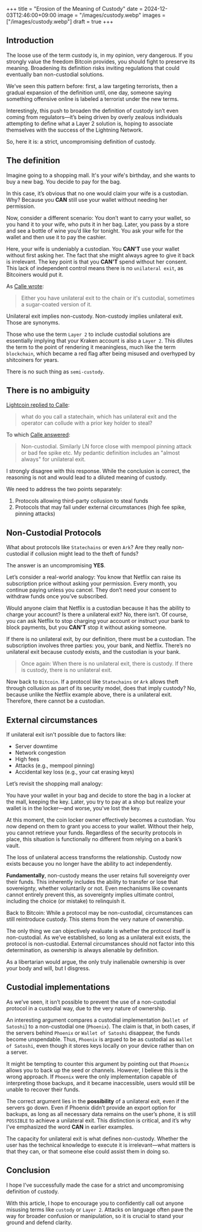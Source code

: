 +++
title = "Erosion of the Meaning of Custody"
date = 2024-12-03T12:46:00+09:00
image = "/images/custody.webp"
images = ["/images/custody.webp"]
draft = true
+++

## Introduction

The loose use of the term custody is, in my opinion, very dangerous. If you strongly value the freedom Bitcoin provides, you should fight to preserve its meaning. Broadening its definition risks inviting regulations that could eventually ban non-custodial solutions.

We’ve seen this pattern before: first, a law targeting terrorists, then a gradual expansion of the definition until, one day, someone saying something offensive online is labeled a terrorist under the new terms.

Interestingly, this push to broaden the definition of custody isn’t even coming from regulators—it’s being driven by overly zealous individuals attempting to define what a Layer 2 solution is, hoping to associate themselves with the success of the Lightning Network.

So, here it is: a strict, uncompromising definition of custody.

## The definition

Imagine going to a shopping mall. It's your wife's birthday, and she wants to buy a new bag. You decide to pay for the bag.

In this case, it’s obvious that no one would claim your wife is a custodian. Why? Because you **CAN** still use your wallet without needing her permission.

Now, consider a different scenario:
You don’t want to carry your wallet, so you hand it to your wife, who puts it in her bag. Later, you pass by a store and see a bottle of wine you’d like for tonight. You ask your wife for the wallet and then use it to pay the cashier.

Here, your wife is undeniably a custodian. You **CAN'T** use your wallet without first asking her. The fact that she might always agree to give it back is irrelevant. The key point is that you **CAN'T** spend without her consent. This lack of independent control means there is no `unilateral exit`, as Bitcoiners would put it.

As [Calle wrote](https://x.com/callebtc/status/1863621499057291640):

>  Either you have unilateral exit to the chain or it's custodial, sometimes a sugar-coated version of it.

Unilateral exit implies non-custody. Non-custody implies unilateral exit. Those are synonyms.

Those who use the term `Layer 2` to include custodial solutions are essentially implying that your Kraken account is also a `Layer 2`. This dilutes the term to the point of rendering it meaningless, much like the term `blockchain`, which became a red flag after being misused and overhyped by shitcoiners for years.

There is no such thing as `semi-custody`.

## There is no ambiguity

[Lightcoin replied to Calle](https://x.com/lightcoin/status/1863693594629898294):

> what do you call a statechain, which has unilateral exit and the operator can collude with a prior key holder to steal?

To which [Calle answered](https://x.com/callebtc/status/1863703277839266176):

> Non-custodial.
> Similarly LN force close with mempool pinning attack or bad fee spike etc. 
> My pedantic definition includes an "almost always" for unilateral exit.

I strongly disagree with this response. While the conclusion is correct, the reasoning is not and would lead to a diluted meaning of custody.

We need to address the two points separately:
1. Protocols allowing third-party collusion to steal funds
2. Protocols that may fail under external circumstances (high fee spike, pinning attacks)

## Non-Custodial Protocols

What about protocols like `Statechains` or even `Ark`? Are they really non-custodial if collusion might lead to the theft of funds?

The answer is an uncompromising **YES**.

Let’s consider a real-world analogy: You know that Netflix can raise its subscription price without asking your permission. Every month, you continue paying unless you cancel. They don’t need your consent to withdraw funds once you’ve subscribed.

Would anyone claim that Netflix is a custodian because it has the ability to charge your account?
Is there a unilateral exit? No, there isn’t. Of course, you can ask Netflix to stop charging your account or instruct your bank to block payments, but you **CAN'T** stop it without asking someone.

If there is no unilateral exit, by our definition, there must be a custodian. The subscription involves three parties: you, your bank, and Netflix. There’s no unilateral exit because custody exists, and the custodian is your bank.

> Once again: When there is no unilateral exit, there is custody. If there is custody, there is no unilateral exit.

Now back to `Bitcoin`. If a protocol like `Statechains` or `Ark` allows theft through collusion as part of its security model, does that imply custody?
No, because unlike the Netflix example above, there is a unilateral exit. Therefore, there cannot be a custodian.

## External circumstances

If unilateral exit isn't possible due to factors like:
* Server downtime
* Network congestion
* High fees
* Attacks (e.g., mempool pinning)
* Accidental key loss (e.g., your cat erasing keys)


Let’s revisit the shopping mall analogy:

You have your wallet in your bag and decide to store the bag in a locker at the mall, keeping the key. Later, you try to pay at a shop but realize your wallet is in the locker—and worse, you've lost the key.

At this moment, the coin locker owner effectively becomes a custodian. You now depend on them to grant you access to your wallet. Without their help, you cannot retrieve your funds. Regardless of the security protocols in place, this situation is functionally no different from relying on a bank’s vault.

The loss of unilateral access transforms the relationship. Custody now exists because you no longer have the ability to act independently.

**Fundamentally**, non-custody means the user retains full sovereignty over their funds. This inherently includes the ability to transfer or lose that sovereignty, whether voluntarily or not. Even mechanisms like covenants cannot entirely prevent this, as sovereignty implies ultimate control, including the choice (or mistake) to relinquish it.


Back to Bitcoin: While a protocol may be non-custodial, circumstances can still reintroduce custody. This stems from the very nature of ownership.

The only thing we can objectively evaluate is whether the protocol itself is non-custodial. As we’ve established, so long as a unilateral exit exists, the protocol is non-custodial. External circumstances should not factor into this determination, as ownership is always alienable by definition.

As a libertarian would argue, the only truly inalienable ownership is over your body and will, but I disgress.

## Custodial implementations

As we’ve seen, it isn’t possible to prevent the use of a non-custodial protocol in a custodial way, due to the very nature of ownership.

An interesting argument compares a custodial implementation (`Wallet of Satoshi`) to a non-custodial one (`Phoenix`). The claim is that, in both cases, if the servers behind `Phoenix` or `Wallet of Satoshi` disappear, the funds become unspendable. Thus, `Phoenix` is argued to be as custodial as `Wallet of Satoshi`, even though it stores keys locally on your device rather than on a server.

It might be tempting to counter this argument by pointing out that `Phoenix` allows you to back up the seed or channels. However, I believe this is the wrong approach. If `Phoenix` were the only implementation capable of interpreting those backups, and it became inaccessible, users would still be unable to recover their funds.

The correct argument lies in the **possibility** of a unilateral exit, even if the servers go down. Even if Phoenix didn’t provide an export option for backups, as long as all necessary data remains on the user’s phone, it is still `POSSIBLE` to achieve a unilateral exit. This distinction is critical, and it’s why I’ve emphasized the word **CAN** in earlier examples.

The capacity for unilateral exit is what defines non-custody. Whether the user has the technical knowledge to execute it is irrelevant—what matters is that they can, or that someone else could assist them in doing so.

## Conclusion

I hope I’ve successfully made the case for a strict and uncompromising definition of custody.

With this article, I hope to encourage you to confidently call out anyone misusing terms like `custody` or `Layer 2`. Attacks on language often pave the way for broader confusion or manipulation, so it is crucial to stand your ground and defend clarity.